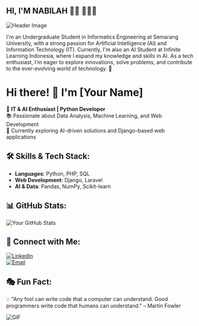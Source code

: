 ## HI, I'M NABILAH 👋🏾 👩🏾‍💻
![Header Image](https://media.licdn.com/dms/image/v2/D4D16AQEznejem1AGBw/profile-displaybackgroundimage-shrink_350_1400/B4DZWuVuE2GcAY-/0/1742386686219?e=1747872000&v=beta&t=Ywf25RUoogg1gnwTPzjE2jkLM9NRCfJ-uQoz-n9wHX0)

I'm an Undergraduate Student in Informatics Engineering at Semarang University, with a strong passion for Artificial Intelligence (AI) and Information Technology (IT). Currently, I'm also an AI Student at Infinite Learning Indonesia, where I expand my knowledge and skills in AI. As a tech enthusiast, I'm eager to explore innovations, solve problems, and contribute to the ever-evolving world of technology. 🚀

# Hi there! 👋 I'm [Your Name]

🚀 **IT & AI Enthusiast | Python Developer**  
📚 Passionate about Data Analysis, Machine Learning, and Web Development  
🎯 Currently exploring AI-driven solutions and Django-based web applications  

## 🛠 Skills & Tech Stack:
- **Languages**: Python, PHP, SQL  
- **Web Development**: Django, Laravel
- **AI & Data**: Pandas, NumPy, Scikit-learn

## 📊 GitHub Stats:
![Your GitHub Stats](https://github-readme-stats.vercel.app/api?username=nabilahpw&show_icons=true&theme=tokyonight)

## 🔗 Connect with Me:
[![LinkedIn](https://img.shields.io/badge/LinkedIn-blue?logo=linkedin&style=for-the-badge)](www.linkedin.com/in/nabilah-putri-wijaya-52b2bb291)  
[![Email](https://img.shields.io/badge/Email-blue?logo=email&style=for-the-badge)](nabilahputriwijaya@gmail.com)

## 🎭 Fun Fact:
💡 "Any fool can write code that a computer can understand. Good programmers write code that humans can understand." – Martin Fowler  

![GIF](https://media.giphy.com/media/qgQUggAC3Pfv687qPC/giphy.gif)



<!--
**nabilahpw/nabilahpw** is a ✨ _special_ ✨ repository because its `README.md` (this file) appears on your GitHub profile.

Here are some ideas to get you started:

- 🔭 I’m currently working on ...
- 🌱 I’m currently learning ...
- 👯 I’m looking to collaborate on ...
- 🤔 I’m looking for help with ...
- 💬 Ask me about ...
- 📫 How to reach me: ...
- 😄 Pronouns: ...
- ⚡ Fun fact: ...
-->

